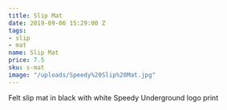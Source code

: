 ```yaml
---
title: Slip Mat
date: 2019-09-06 15:29:00 Z
tags:
- slip
- mat
name: Slip Mat
price: 7.5
sku: s-mat
image: "/uploads/Speedy%20Slip%20Mat.jpg"
---
```


Felt slip mat in black with white Speedy Underground logo print